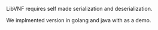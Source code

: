 LibVNF requires self made serialization and deserialization.

We implmented version in golang and java with as a demo. 